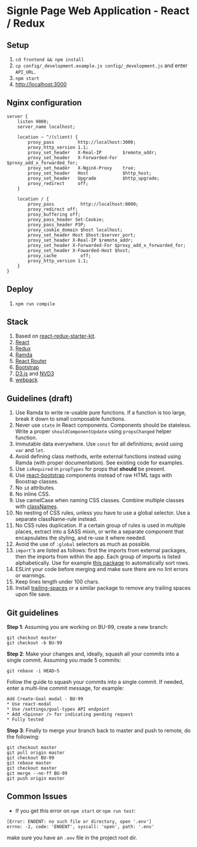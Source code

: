 # Signle Page Web Application - React / Redux

## Setup

1. `cd frontend && npm install`
2. `cp config/_development.example.js config/_development.js` and enter `API_URL`.
3. `npm start`
4. <http://localhost:3000>

## Nginx configuration

```
server {
    listen 9000;
    server_name localhost;

    location ~ ^/(client) {
        proxy_pass         http://localhost:3000;
        proxy_http_version 1.1;
        proxy_set_header   X-Real-IP        $remote_addr;
        proxy_set_header   X-Forwarded-For  $proxy_add_x_forwarded_for;
        proxy_set_header   X-NginX-Proxy    true;
        proxy_set_header   Host             $http_host;
        proxy_set_header   Upgrade          $http_upgrade;
        proxy_redirect     off;
    }

    location / {
        proxy_pass          http://localhost:8000;
        proxy_redirect off;
        proxy_buffering off;
        proxy_pass_header Set-Cookie;
        proxy_pass_header P3P;
        proxy_cookie_domain $host localhost;
        proxy_set_header Host $host:$server_port;
        proxy_set_header X-Real-IP $remote_addr;
        proxy_set_header X-Forwarded-For $proxy_add_x_forwarded_for;
        proxy_set_header X-Fowarded-Host $host;
        proxy_cache         off;
        proxy_http_version 1.1;
    }
}
```

## Deploy

1. `npm run compile`

## Stack

1. Based on [react-redux-starter-kit](https://github.com/davezuko/react-redux-starter-kit).
2. [React](https://facebook.github.io/react/)
3. [Redux](https://github.com/reactjs/redux)
4. [Ramda](http://ramdajs.com/0.21.0/index.html)
5. [React Router](https://github.com/reactjs/react-router)
6. [Bootstrap](https://react-bootstrap.github.io/)
7. [D3.js](https://d3js.org/) and [NVD3](http://nvd3.org/)
8. [webpack](https://webpack.github.io/)

## Guidelines (draft)

1. Use Ramda to write re-usable pure functions. If a function is too large, break it down to small composable functions.
2. Never use `state` in React components. Components should be stateless. Write a proper `shouldComponentUpdate` using `propsChanged` helper function.
3. Immutable data everywhere. Use `const` for all definitions; avoid using `var` and `let`.
4. Avoid defining class methods, write external functions instead using Ramda (with proper documentation). See existing code for examples.
5. Use `isRequired` in `propTypes` for props that **should** be present.
6. Use [react-bootstrap](https://react-bootstrap.github.io/) components instead of raw HTML tags with Boostrap classes.
7. No `id` attributes.
8. No inline CSS.
9. Use camelCase when naming CSS classes. Combine multiple classes with [classNames](https://github.com/JedWatson/classnames).
10. No nesting of CSS rules, unless you have to use a global selector. Use a separate className-rule instead.
11. No CSS rules duplication. If a certain group of rules is used in multiple places, extract into a SASS mixin, or write a separate component that encapsulates the styling, and re-use it where needed.
12. Avoid the use of `:global` selectors as much as possible.
13. `import`'s are listed as follows: first the imports from external packages, then the imports from within the app. Each group of imports is listed alphabetically. Use for example [this package](https://atom.io/packages/sort-lines) to automatically sort rows.
14. ESLint your code before merging and make sure there are no lint errors or warnings.
15. Keep lines length under 100 chars.
16. Install [trailing-spaces](https://atom.io/packages/trailing-spaces) or a similar package to remove any trailing spaces upon file save.

## Git guidelines

**Step 1**: Assuming you are working on BU-99, create a new branch:

```
git checkout master
git checkout -b BU-99
```

**Step 2**: Make your changes and, ideally, squash all your commits into a single commit. Assuming you made 5 commits:

```
git rebase -i HEAD~5
```

Follow the guide to squash your commits into a single commit. If needed, enter a multi-line commit message, for example:

```
Add Create-Goal modal - BU-99
* Use react-modal
* Use /settings/goal-types API endpoint
* Add <Spinner /> for indicating pending request
* Fully tested
```

**Step 3**: Finally to merge your branch back to master and push to remote, do the following:

```
git checkout master
git pull origin master
git checkout BU-99
git rebase master
git checkout master
git merge --no-ff BU-99
git push origin master
```

## Common Issues

- If you get this error on `npm start` or `npm run test`:

```
[Error: ENOENT: no such file or directory, open '.env']
errno: -2, code: 'ENOENT', syscall: 'open', path: '.env'
```

make sure you have an `.env` file in the project root dir.
